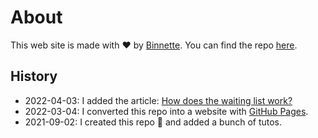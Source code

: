 # About

This web site is made with ❤ by [Binnette](https://github.com/Binnette/). You can find the repo [here](https://github.com/Binnette/GAC).

## History

- 2022-04-03: I added the article: [How does the waiting list work?](AboutMeetup/WaitingList.md)
- 2022-03-04: I converted this repo into a website with [GitHub Pages](https://pages.github.com/).
- 2021-09-02: I created this repo 🎉 and added a bunch of tutos.
